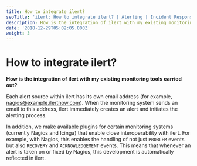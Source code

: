 ```yaml
---
title: How to integrate ilert?
seoTitle: 'iLert: How to integrate ilert? | Alerting | Incident Response | Uptime'
description: How is the integration of ilert with my existing monitoring tools carried out?
date: '2018-12-29T05:02:05.000Z'
weight: 3
---
```


# How to integrate ilert?

**How is the integration of ilert with my existing monitoring tools carried out?**

Each alert source within ilert has its own email address \(for example, [nagios@example.ilertnow.com](mailto:nagios@example.ilertnow.com)\). When the monitoring system sends an email to this address, ilert immediately creates an alert and initiates the alerting process.

In addition, we make available plugins for certain monitoring systems \(currently Nagios and Icinga\) that enable close interoperability with ilert. For example, with Nagios, this enables the handling of not just `PROBLEM` events but also `RECOVERY` and `ACKNOWLEDGEMENT` events. This means that whenever an alert is taken on or fixed by Nagios, this development is automatically reflected in ilert.

